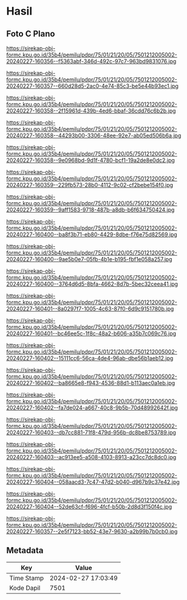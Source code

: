 # Hasil

## Foto C Plano

https://sirekap-obj-formc.kpu.go.id/35b4/pemilu/pdpr/75/01/21/20/05/7501212005002-20240227-160356--f5363abf-346d-492c-97c7-963bd9831076.jpg

https://sirekap-obj-formc.kpu.go.id/35b4/pemilu/pdpr/75/01/21/20/05/7501212005002-20240227-160357--660d28d5-2ac0-4e74-85c3-be5e44b93ec1.jpg

https://sirekap-obj-formc.kpu.go.id/35b4/pemilu/pdpr/75/01/21/20/05/7501212005002-20240227-160358--2f15961d-439b-4ed6-bbaf-36cdd76c6b2b.jpg

https://sirekap-obj-formc.kpu.go.id/35b4/pemilu/pdpr/75/01/21/20/05/7501212005002-20240227-160358--44293b00-3306-48ee-92e7-ab05ed506b6a.jpg

https://sirekap-obj-formc.kpu.go.id/35b4/pemilu/pdpr/75/01/21/20/05/7501212005002-20240227-160358--9e0968bd-9d1f-4780-bcf1-19a2de8e0dc2.jpg

https://sirekap-obj-formc.kpu.go.id/35b4/pemilu/pdpr/75/01/21/20/05/7501212005002-20240227-160359--229fb573-28b0-4112-9c02-cf2bebe154f0.jpg

https://sirekap-obj-formc.kpu.go.id/35b4/pemilu/pdpr/75/01/21/20/05/7501212005002-20240227-160359--9aff1583-9718-487b-a8db-b6f634750424.jpg

https://sirekap-obj-formc.kpu.go.id/35b4/pemilu/pdpr/75/01/21/20/05/7501212005002-20240227-160400--ba8f3b71-eb80-4429-8dbe-f76e75d82569.jpg

https://sirekap-obj-formc.kpu.go.id/35b4/pemilu/pdpr/75/01/21/20/05/7501212005002-20240227-160400--9ae5b0e7-05fb-4b1e-b195-fbf1e058a257.jpg

https://sirekap-obj-formc.kpu.go.id/35b4/pemilu/pdpr/75/01/21/20/05/7501212005002-20240227-160400--3764d6d5-8bfa-4662-8d7b-5bec32ceea41.jpg

https://sirekap-obj-formc.kpu.go.id/35b4/pemilu/pdpr/75/01/21/20/05/7501212005002-20240227-160401--8a0297f7-1005-4c63-87f0-6d9c9151780b.jpg

https://sirekap-obj-formc.kpu.go.id/35b4/pemilu/pdpr/75/01/21/20/05/7501212005002-20240227-160401--bc46ee5c-1f8c-48a2-b606-a35b7c069c76.jpg

https://sirekap-obj-formc.kpu.go.id/35b4/pemilu/pdpr/75/01/21/20/05/7501212005002-20240227-160402--15111cc6-56ca-4de4-96ab-dbe56b1aeb12.jpg

https://sirekap-obj-formc.kpu.go.id/35b4/pemilu/pdpr/75/01/21/20/05/7501212005002-20240227-160402--ba8665e8-f943-4536-88d1-b113aec0a1eb.jpg

https://sirekap-obj-formc.kpu.go.id/35b4/pemilu/pdpr/75/01/21/20/05/7501212005002-20240227-160402--fa7de024-a667-40c8-9b5b-70d48992642f.jpg

https://sirekap-obj-formc.kpu.go.id/35b4/pemilu/pdpr/75/01/21/20/05/7501212005002-20240227-160403--db7cc881-71f8-479d-956b-dc8be8753789.jpg

https://sirekap-obj-formc.kpu.go.id/35b4/pemilu/pdpr/75/01/21/20/05/7501212005002-20240227-160403--ac913ee5-a508-4103-8913-a23cc7dc8dc0.jpg

https://sirekap-obj-formc.kpu.go.id/35b4/pemilu/pdpr/75/01/21/20/05/7501212005002-20240227-160404--058aacd3-7c47-47d2-b040-d967b9c37e42.jpg

https://sirekap-obj-formc.kpu.go.id/35b4/pemilu/pdpr/75/01/21/20/05/7501212005002-20240227-160404--52de63cf-f696-4fcf-b50b-2d8d3f150f4c.jpg

https://sirekap-obj-formc.kpu.go.id/35b4/pemilu/pdpr/75/01/21/20/05/7501212005002-20240227-160357--2e5f7123-bb52-43e7-9630-a2b99b7b0cb0.jpg


## Metadata

| Key        | Value               |
| ---------- | ------------------- |
| Time Stamp | 2024-02-27 17:03:49 |
| Kode Dapil | 7501                |



